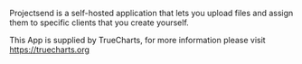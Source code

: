 Projectsend is a self-hosted application that lets you upload files and assign them to specific clients that you create yourself.

This App is supplied by TrueCharts, for more information please visit https://truecharts.org
